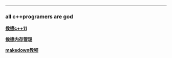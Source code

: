 ---

### all c++programers are god
**[侯捷c++11](https://www.bilibili.com/video/BV17b411e7rC)**

**[侯捷内存管理](https://www.bilibili.com/video/BV1Kb411B7N8/)**

**[makedown教程](https://www.runoob.com/markdown/md-tutorial.html)**


